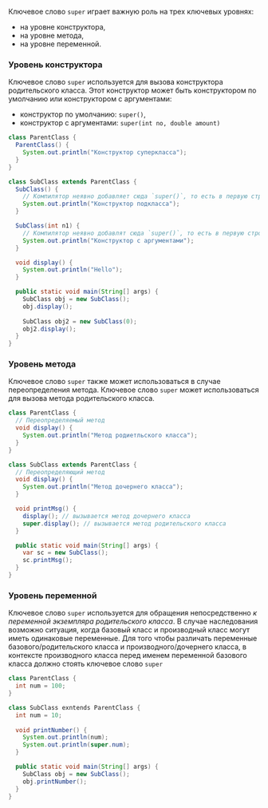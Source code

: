 Ключевое слово `super` играет важную роль на трех ключевых уровнях:
- на уровне конструктора,
- на уровне метода,
- на уровне переменной.
### Уровень конструктора

Ключевое слово `super` используется для вызова конструктора родительского класса. Этот конструктор может быть конструктором по умолчанию или конструктором с аргументами:
- конструктор по умолчанию: `super()`,
- конструктор с аргументами: `super(int no, double amount)`
```java
class ParentClass {
  ParentClass() {
    System.out.println("Конструктор суперкласса");
  }
}

class SubClass extends ParentClass {
  SubClass() {
    // Компилятор неявно добавляет сюда `super()`, то есть в первую строку этого конструктора
    System.out.println("Конструктор подкласса");
  }

  SubClass(int n1) {
    // Компилятор неявно добавлят сюда `super()`, то есть в первую строку этого конструктора
    System.out.println("Конструктор с аргументами");
  }

  void display() {
    System.out.println("Hello");
  }

  public static void main(String[] args) {
    SubClass obj = new SubClass();
	obj.display();
	
	SubClass obj2 = new SubClass(0);
	obj2.display();
  }
}
```
### Уровень метода

Ключевое слово `super` также может использоваться в случае переопределения метода. Ключевое слово `super` может использоваться для вызова метода родительского класса.
```java
class ParentClass {
  // Переопределяемый метод
  void display() {
    System.out.println("Метод родиетльского класса");
  }
}

class SubClass extends ParentClass {
  // Переопределяющий метод
  void display() {
    System.out.println("Метод дочернего класса");
  }

  void printMsg() {
    display(); // вызывается метод дочернего класса
	super.display(); // вызывается метод родительского класса
  }

  public static void main(String[] args) {
    var sc = new SubClass();
    sc.printMsg();
  }
}
```
### Уровень переменной

Ключевое слово `super` используется для обращения непосредственно _к переменной экземпляра родительского класса_. В случае наследования возможно ситуация, когда базовый класс и производный класс могут иметь одинаковые переменные. Для того чтобы различать переменные базового/родительского класса и производного/дочернего класса, в контексте производного класса перед именем переменной базового класса должно стоять ключевое слово `super`
```java
class ParentClass {
  int num = 100;
}

class SubClass exntends ParentClass {
  int num = 10;
  
  void printNumber() {
    System.out.println(num);
	System.out.println(super.num);
  }

  public static void main(String[] args) {
    SubClass obj = new SubClass();
	obj.printNumber();
  }
}
```
